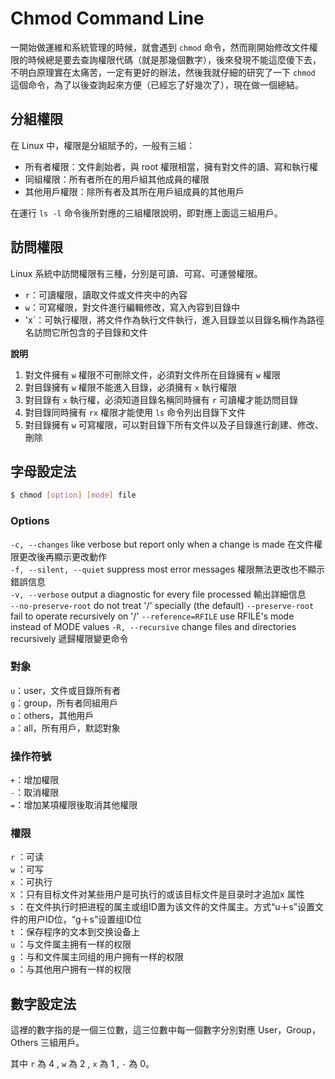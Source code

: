 # Chmod Command Line

一開始做運維和系統管理的時候，就會遇到 `chmod` 命令，然而剛開始修改文件權限的時候總是要去查詢權限代碼（就是那幾個數字），後來發現不能這麼傻下去，不明白原理實在太痛苦，一定有更好的辦法，然後我就仔細的研究了一下 `chmod` 這個命令，為了以後查詢起來方便（已經忘了好幾次了），現在做一個總結。

## 分組權限

在 Linux 中，權限是分組賦予的，一般有三組：

* 所有者權限：文件創始者，與 root 權限相當，擁有對文件的讀、寫和執行權
* 同組權限：所有者所在的用戶組其他成員的權限
* 其他用戶權限：除所有者及其所在用戶組成員的其他用戶

在運行 `ls -l` 命令後所對應的三組權限說明，即對應上面這三組用戶。

## 訪問權限

Linux 系統中訪問權限有三種，分別是可讀、可寫、可運營權限。

* `r`：可讀權限，讀取文件或文件夾中的內容
* `w`：可寫權限，對文件進行編輯修改，寫入內容到目錄中
* 'x`：可執行權限，將文件作為執行文件執行，進入目錄並以目錄名稱作為路徑名訪問它所包含的子目錄和文件

**說明**

1. 對文件擁有 `w` 權限不可刪除文件，必須對文件所在目錄擁有 `w` 權限
2. 對目錄擁有 `w` 權限不能進入目錄，必須擁有 `x` 執行權限
3. 對目錄有 `x` 執行權，必須知道目錄名稱同時擁有 `r` 可讀權才能訪問目錄
4. 對目錄同時擁有 `rx` 權限才能使用 `ls` 命令列出目錄下文件
5. 對目錄擁有 `w` 可寫權限，可以對目錄下所有文件以及子目錄進行創建、修改、刪除

## 字母設定法

```sh
$ chmod [option] [mode] file
```

### Options

  `-c, --changes`          like verbose but report only when a change is made   在文件權限更改後再顯示更改動作  
  `-f, --silent, --quiet`  suppress most error messages   權限無法更改也不顯示錯誤信息  
  `-v, --verbose`          output a diagnostic for every file processed   輸出詳細信息   
      `--no-preserve-root`  do not treat '/' specially (the default)
      `--preserve-root`    fail to operate recursively on '/'
      `--reference=RFILE`  use RFILE's mode instead of MODE values
  `-R, --recursive`        change files and directories recursively   遞歸權限變更命令

### 對象
  
  `u`：user，文件或目錄所有者  
  `g`：group，所有者同組用戶  
  `o`：others，其他用戶  
  `a`：all，所有用戶，默認對象
  
### 操作符號
  
  `+`：增加權限  
  `-`：取消權限  
  `=`：增加某項權限後取消其他權限
  
### 權限

`r` ：可读  
`w` ：可写  
`x` ：可执行  
`X` ：只有目标文件对某些用户是可执行的或该目标文件是目录时才追加x 属性   
`s` ：在文件执行时把进程的属主或组ID置为该文件的文件属主。方式“u＋s”设置文件的用户ID位，“g＋s”设置组ID位  
`t` ：保存程序的文本到交换设备上  
`u` ：与文件属主拥有一样的权限  
`g` ：与和文件属主同组的用户拥有一样的权限  
`o` ：与其他用户拥有一样的权限  

## 數字設定法

這裡的數字指的是一個三位數，這三位數中每一個數字分別對應 User，Group，Others 三組用戶。

其中 `r` 為 4 , `w` 為 2 , `x` 為 1 , `-` 為 0。

  
  



